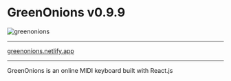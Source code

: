# GreenOnions v0.9.9
![greenonions](https://user-images.githubusercontent.com/98539476/174792816-cda0647d-9582-4bdc-8426-3241712c068f.png)
***
[greenonions.netlify.app](https://greenonions.netlify.app/)
***
GreenOnions is an online MIDI keyboard built with React.js
